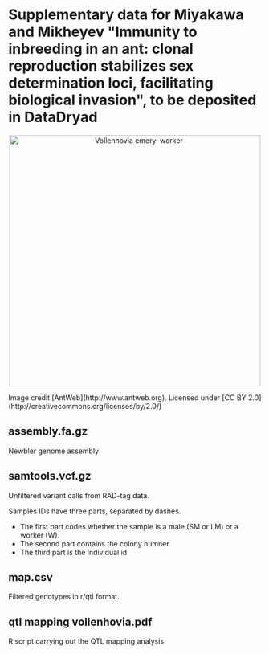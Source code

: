 # Supplementary data for Miyakawa and Mikheyev "Immunity to inbreeding in an ant: clonal reproduction stabilizes sex determination loci, facilitating biological invasion", to be deposited in DataDryad

<div style="text-align:center">
<img src="https://www.antweb.org/images/casent0003196/casent0003196_p_1_high.jpg" alt="Vollenhovia emeryi worker" width="500" ></div>
<p>Image credit [AntWeb](http://www.antweb.org). Licensed under [CC BY 2.0](http://creativecommons.org/licenses/by/2.0/)</p>

## assembly.fa.gz

Newbler genome assembly

## samtools.vcf.gz

Unfiltered variant calls from RAD-tag data. 

Samples IDs have three parts, separated by dashes. 

- The first part codes whether the sample is a male (SM or LM) or a worker (W).
- The second part contains the colony numner
- The third part is the individual id

## map.csv

Filtered genotypes in r/qtl format. 

## qtl mapping vollenhovia.pdf

R script carrying out the QTL mapping analysis